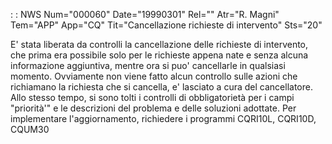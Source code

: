  :  : NWS Num="000060" Date="19990301" Rel="" Atr="R. Magni" Tem="APP" App="CQ" Tit="Cancellazione richieste di intervento" Sts="20"

E' stata liberata da controlli la cancellazione delle richieste di intervento, che prima era possibile solo per le richieste appena nate e senza alcuna informazione aggiuntiva, mentre ora si puo' cancellarle in qualsiasi momento.
Ovviamente non viene fatto alcun controllo sulle azioni che richiamano la richiesta che si cancella, e' lasciato a cura del cancellatore.
Allo stesso tempo, si sono tolti i controlli di obbligatorietà per i campi "priorità'" e le descrizioni del problema e delle soluzioni adottate.
Per implementare l'aggiornamento, richiedere i programmi CQRI10L, CQRI10D, CQUM30 
